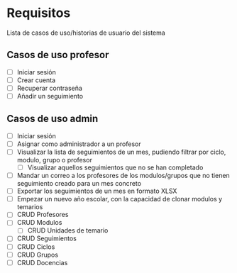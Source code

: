 # Requisitos
Lista de casos de uso/historias de usuario del sistema

## Casos de uso profesor
- [ ] Iniciar sesión
- [ ] Crear cuenta
- [ ] Recuperar contraseña
- [ ] Añadir un seguimiento

## Casos de uso admin
- [ ] Iniciar sesión
- [ ] Asignar como administrador a un profesor
- [ ] Visualizar la lista de seguimientos de un mes, pudiendo filtrar por ciclo, modulo, grupo o profesor
  - [ ] Visualizar aquellos seguimientos que no se han completado
- [ ] Mandar un correo a los profesores de los modulos/grupos que no tienen seguimiento creado para un mes concreto
- [ ] Exportar los seguimientos de un mes en formato XLSX
- [ ] Empezar un nuevo año escolar, con la capacidad de clonar modulos y temarios
- [ ] CRUD Profesores
- [ ] CRUD Modulos
  - [ ] CRUD Unidades de temario
- [ ] CRUD Seguimientos
- [ ] CRUD Ciclos
- [ ] CRUD Grupos
- [ ] CRUD Docencias
